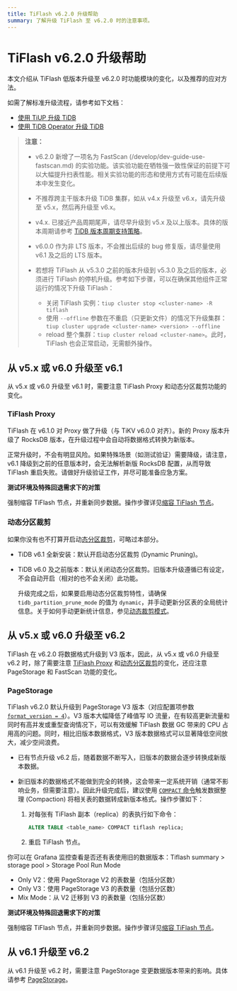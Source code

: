 ```yaml
---
title: TiFlash v6.2.0 升级帮助
summary: 了解升级 TiFlash 至 v6.2.0 时的注意事项。
---
```


# TiFlash v6.2.0 升级帮助

本文介绍从 TiFlash 低版本升级至 v6.2.0 时功能模块的变化，以及推荐的应对方法。

如需了解标准升级流程，请参考如下文档：

- [使用 TiUP 升级 TiDB](/upgrade-tidb-using-tiup.md)
- [使用 TiDB Operator 升级 TiDB](https://docs.pingcap.com/zh/tidb-in-kubernetes/stable/upgrade-a-tidb-cluster)

> **注意：**
>
> - v6.2.0 新增了一项名为 FastScan (/develop/dev-guide-use-fastscan.md) 的实验功能。该实验功能在牺牲强一致性保证的前提下可以大幅提升扫表性能。相关实验功能的形态和使用方式有可能在后续版本中发生变化。
>
> - 不推荐跨主干版本升级 TiDB 集群，如从 v4.x 升级至 v6.x，请先升级至 v5.x，然后再升级至 v6.x。
>
> - v4.x. 已接近产品周期尾声，请尽早升级到 v5.x 及以上版本。具体的版本周期请参考 [TiDB 版本周期支持策略](https://pingcap.com/zh/tidb-release-support-policy)。
>
> - v6.0.0 作为非 LTS 版本，不会推出后续的 bug 修复版，请尽量使用 v6.1 及之后的 LTS 版本。
>
> - 若想将 TiFlash 从 v5.3.0 之前的版本升级到 v5.3.0 及之后的版本，必须进行 TiFlash 的停机升级。参考如下步骤，可以在确保其他组件正常运行的情况下升级 TiFlash：
>
>     - 关闭 TiFlash 实例：`tiup cluster stop <cluster-name> -R tiflash`
>     - 使用 `--offline` 参数在不重启（只更新文件）的情况下升级集群：`tiup cluster upgrade <cluster-name> <version> --offline`
>     - reload 整个集群：`tiup cluster reload <cluster-name>`。此时，TiFlash 也会正常启动，无需额外操作。

## 从 v5.x 或 v6.0 升级至 v6.1

从 v5.x 或 v6.0 升级至 v6.1 时，需要注意 TiFlash Proxy 和动态分区裁剪功能的变化。

### TiFlash Proxy

TiFlash 在 v6.1.0 对 Proxy 做了升级（与 TiKV v6.0.0 对齐）。新的 Proxy 版本升级了 RocksDB 版本，在升级过程中会自动将数据格式转换为新版本。

正常升级时，不会有明显风险。如果特殊场景（如测试验证）需要降级，请注意，v6.1 降级到之前的任意版本时，会无法解析新版 RocksDB 配置，从而导致 TiFlash 重启失败。请做好升级验证工作，并尽可能准备应急方案。

**测试环境及特殊回退需求下的对策**

强制缩容 TiFlash 节点，并重新同步数据。操作步骤详见[缩容 TiFlash 节点](/scale-tidb-using-tiup.md#缩容-tiflash-节点)。

### 动态分区裁剪

如果你没有也不打算开启动[态分区裁剪](/partitioned-table.md#动态裁剪模式)，可略过本部分。

- TiDB v6.1 全新安装：默认开启动态分区裁剪 (Dynamic Pruning)。

- TiDB v6.0 及之前版本：默认关闭动态分区裁剪。旧版本升级遵循已有设定，不会自动开启（相对的也不会关闭）此功能。

    升级完成之后，如果要启用动态分区裁剪特性，请确保 `tidb_partition_prune_mode` 的值为 `dynamic`，并手动更新分区表的全局统计信息。关于如何手动更新统计信息，参见[动态裁剪模式](/partitioned-table.md#动态裁剪模式)。

## 从 v5.x 或 v6.0 升级至 v6.2

TiFlash 在 v6.2.0 将数据格式升级到 V3 版本，因此，从 v5.x 或 v6.0 升级至 v6.2 时，除了需要注意 [TiFlash Proxy](#tiflash-proxy) 和[动态分区裁剪](#动态分区裁剪)的变化，还应注意 PageStorage 和 FastScan 功能的变化。

### PageStorage

TiFlash v6.2.0 默认升级到 PageStorage V3 版本（对应配置项参数 [`format_version = 4`](/tiflash/tiflash-configuration.md#配置文件-tiflashtoml)）。V3 版本大幅降低了峰值写 IO 流量，在有较高更新流量和同时有高并发或重型查询情况下，可以有效缓解 TiFlash 数据 GC 带来的 CPU 占用高的问题。同时，相比旧版本数据格式，V3 版本数据格式可以显著降低空间放大，减少空间浪费。

- 已有节点升级 v6.2 后，随着数据不断写入，旧版本的数据会逐步转换成新版本数据。
- 新旧版本的数据格式不能做到完全的转换，这会带来一定系统开销（通常不影响业务，但需要注意）。因此升级完成后，建议使用 [`COMPACT` 命令](/sql-statements/sql-statement-alter-table-compact.md)触发数据整理 (Compaction) 将相关表的数据转成新版本格式。操作步骤如下：

    1. 对每张有 TiFlash 副本（replica）的表执行如下命令：

        ```sql
        ALTER TABLE <table_name> COMPACT tiflash replica;
        ```

    2. 重启 TiFlash 节点。

你可以在 Grafana 监控查看是否还有表使用旧的数据版本：Tiflash summary > storage pool > Storage Pool Run Mode

- Only V2：使用 PageStorage V2 的表数量（包括分区数）
- Only V3：使用 PageStorage V3 的表数量（包括分区数）
- Mix Mode：从 V2 迁移到 V3 的表数量（包括分区数）

**测试环境及特殊回退需求下的对策**

强制缩容 TiFlash 节点，并重新同步数据。操作步骤详见[缩容 TiFlash 节点](/scale-tidb-using-tiup.md#缩容-tiflash-节点)。

## 从 v6.1 升级至 v6.2

从 v6.1 升级至 v6.2 时，需要注意 PageStorage 变更数据版本带来的影响。具体请参考 [PageStorage](#pagestorage)。
